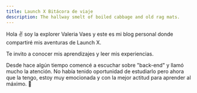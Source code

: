 ```yaml
---
title: Launch X Bitácora de viaje
description: The hallway smelt of boiled cabbage and old rag mats.
---
```


Hola ✌️  soy la explorer Valeria Vaes y este es mi blog personal donde compartiré mis aventuras de Launch X.

Te invito a conocer mis aprendizajes y leer mis experiencias.

Desde hace algún tiempo comencé a escuchar sobre "back-end" y llamó mucho la atención. No había tenido oportunidad de estudiarlo pero ahora que la
tengo, estoy muy emocionada y con la mejor actitud para aprender al máximo. 
🚀
